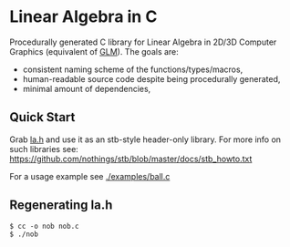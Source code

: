 # Linear Algebra in C

Procedurally generated C library for Linear Algebra in 2D/3D Computer Graphics (equivalent of [GLM](https://github.com/g-truc/glm)). The goals are:
- consistent naming scheme of the functions/types/macros,
- human-readable source code despite being procedurally generated,
- minimal amount of dependencies,

## Quick Start

Grab [la.h](./la.h) and use it as an stb-style header-only library. For more info on such libraries see: https://github.com/nothings/stb/blob/master/docs/stb_howto.txt

For a usage example see [./examples/ball.c](./examples/ball.c)

## Regenerating la.h

```console
$ cc -o nob nob.c
$ ./nob
```
